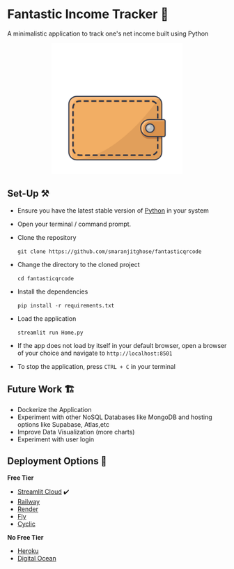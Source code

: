 # Fantastic Income Tracker 💸

A minimalistic application to track one's net income built using Python

<p align = "center"><img src = "./assets/wallet.gif" height = 300 alt = "Wallet Icon"></p>

## Set-Up ⚒️

- Ensure you have the latest stable version of [Python](https://www.python.org/downloads/) in your system

- Open your terminal / command prompt. 

- Clone the repository 

    ```git clone https://github.com/smaranjitghose/fantasticqrcode```

- Change the directory to the cloned project
    
    ```cd fantasticqrcode```

- Install the dependencies

    ```pip install -r requirements.txt```

- Load the application

    ```streamlit run Home.py```

- If the app does not load by itself in your default browser, open a browser of your choice and navigate to  `http://localhost:8501`

- To stop the application, press `CTRL + C` in your terminal

## Future Work 🏗️

- Dockerize the Application
- Experiment with other NoSQL Databases like MongoDB and hosting options like Supabase, Atlas,etc
- Improve Data Visualization (more charts)
- Experiment with user login


## Deployment Options 🥊

**Free Tier**
- [Streamlit Cloud](https://streamlit.io/cloud)  ✔️
- [Railway](https://railway.app/)
- [Render](https://render.com/)
- [Fly](https://fly.io/)
- [Cyclic](https://app.cyclic.sh/#/)

**No Free Tier**
- [Heroku](https://www.heroku.com/)
- [Digital Ocean](https://www.digitalocean.com/)
